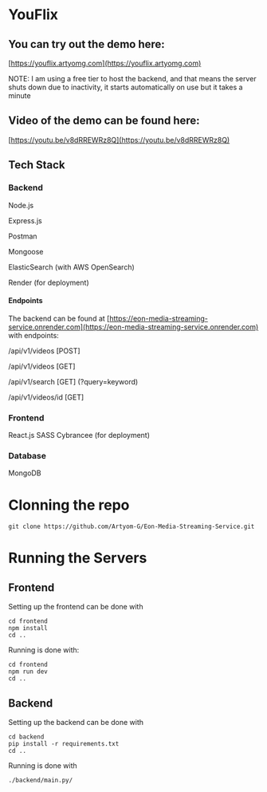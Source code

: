 # YouFlix

## You can try out the demo here:

[https://youflix.artyomg.com](https://youflix.artyomg.com)

NOTE: I am using a free tier to host the backend, and that means the server shuts down due to inactivity, it starts automatically on use but it takes a minute

## Video of the demo can be found here:

[https://youtu.be/v8dRREWRz8Q](https://youtu.be/v8dRREWRz8Q)


## Tech Stack

### Backend

Node.js

Express.js

Postman

Mongoose

ElasticSearch (with AWS OpenSearch)

Render (for deployment)


#### Endpoints

The backend can be found at [https://eon-media-streaming-service.onrender.com](https://eon-media-streaming-service.onrender.com) with endpoints:

/api/v1/videos [POST]

/api/v1/videos [GET]

/api/v1/search [GET] (?query=keyword)

/api/v1/videos/id [GET]

### Frontend

React.js
SASS
Cybrancee (for deployment)

### Database

MongoDB


# Clonning the repo

```
git clone https://github.com/Artyom-G/Eon-Media-Streaming-Service.git
```

# Running the Servers

## Frontend

Setting up the frontend can be done with

```
cd frontend
npm install
cd ..
```

Running is done with:

```
cd frontend
npm run dev
cd ..
```

## Backend

Setting up the backend can be done with

```
cd backend
pip install -r requirements.txt
cd ..
```

Running is done with

```
./backend/main.py/
```